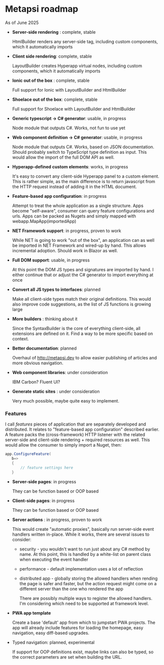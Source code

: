 # Metapsi roadmap

As of June 2025

- __Server-side rendering__ : complete, stable
  
  HtmlBuilder renders any server-side tag, including custom components, which it automatically imports
  
- __Client side rendering__: complete, stable
  
  LayoutBuilder creates Hyperapp virtual nodes, including custom components, which it automatically imports
  
- __Ionic out of the box__ : complete, stable

  Full support for Ionic with LayoutBuilder and HtmlBuilder
  
- __Shoelace out of the box__: complete, stable

  Full support for Shoelace with LayoutBuilder and HtmlBuilder

- __Generic typescript -> C# generator__: usable, in progress

  Node module that outputs C#. Works, not fun to use yet

- __Web component definition -> C# generator__: usable, in progress

  Node module that outputs C#. Works, based on JSON documentation. Should probably switch to TypeScript type definition as input. This would allow the import of the full DOM API as well.
  
- __Hyperapp-defined custom elements__: works, in progress

  It's easy to convert any client-side Hyperapp panel to a custom element. This is rather simple, as the main difference is to return javascript from the HTTP request instead of adding it in the HTML document.

- __Feature-based app configuration__: in progress

  Attempt to treat the whole application as a single structure. Apps become "self-aware", consumer can query feature configurations and urls. Apps can be packed as Nugets and simply mapped with webapp.MapApp(importedApp)

- __NET Framework support__: in progress, proven to work

  While NET is going to work "out of the box", an application can as well be imported in NET Framework and wired-up by hand. This allows incremental adoption.
  Should work in Blazor as well.

- __Full DOM support__: usable, in progress

  At this point the DOM JS types and signatures are imported by hand. I either continue that or adjust the C# generator to import everything at once

- __Convert all JS types to interfaces__: planned

  Make all client-side types match their original definitions. This would also improve code suggestions, as the list of JS functions is growing large

- __More builders__ : thinking about it

  Since the SyntaxBuilder is the core of everything client-side, all extensions are defined on it. Find a way to be more specific based on context.  

- __Better documentation__: planned

  Overhaul of http://metapsi.dev to allow easier publishing of articles and more obvious navigation.

- __Web component libraries__: under consideration

  IBM Carbon? Fluent UI?

- __Generate static sites__ : under consideration

  Very much possible, maybe quite easy to implement.

### Features

 I call _features_ pieces of application that are separately developed and distributed. It relates to "feature-based app configuration" described earlier. 
 A feature packs the (cross-framework) HTTP listener with the related server-side and client-side rendering + required resources as well. This would allow the consumer to simply import a Nuget, then:
 ```C#
app.ConfigureFeature(
    b=>
    {
        // feature settings here
    }
```

- __Server-side pages__: in progress

  They can be function based or OOP based
  
- __Client-side pages__: in progress

  They can be function based or OOP based

- __Server actions__ : in progress, proven to work

  This would create "automatic proxies", basically run server-side event handlers written in-place.
  While it works, there are several issues to consider:
  - security - you wouldn't want to run just about any C# method by name. At this point, this is handled by a white-list on parent class when executing the event handler
  - performance - default implementation uses a lot of reflection
  - distributed app - globally storing the allowed handlers when rending the page is safer and faster, but the action request might come on a different server than the one who rendered the app

    There are possibly multiple ways to register the allowed handlers. I'm considering which need to be supported at framework level.
  
- __PWA app template__

  Create a base 'default' app from which to jumpstart PWA projects. The app will already include features for loading the homepage, easy navigation, easy diff-based upgrades.

- Typed navigation: planned, experimental

  If support for OOP definitions exist, maybe links can also be typed, so the correct parameters are set when building the URL.




